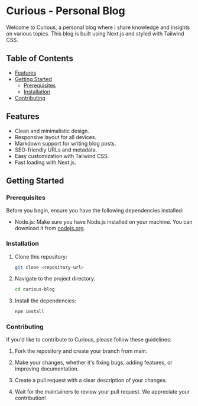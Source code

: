 # Curious - Personal Blog

Welcome to Curious, a personal blog where I share knowledge and insights on various topics. This blog is built using Next.js and styled with Tailwind CSS.

## Table of Contents

- [Features](#features)
- [Getting Started](#getting-started)
  - [Prerequisites](#prerequisites)
  - [Installation](#installation)
- [Contributing](#contributing)

## Features

- Clean and minimalistic design.
- Responsive layout for all devices.
- Markdown support for writing blog posts.
- SEO-friendly URLs and metadata.
- Easy customization with Tailwind CSS.
- Fast loading with Next.js.

## Getting Started

### Prerequisites

Before you begin, ensure you have the following dependencies installed:

- Node.js: Make sure you have Node.js installed on your machine. You can download it from [nodejs.org](https://nodejs.org/).

### Installation

1. Clone this repository:

   ```bash
   git clone <repository-url>
   ```

2. Navigate to the project directory:

   ```bash
   cd curious-blog
   ```

3. Install the dependencies:
     ```bash
   npm install
   ```

### Contributing

If you'd like to contribute to Curious, please follow these guidelines:

1. Fork the repository and create your branch from main.

2. Make your changes, whether it's fixing bugs, adding features, or improving documentation.

3. Create a pull request with a clear description of your changes.

4. Wait for the maintainers to review your pull request. We appreciate your contribution!
